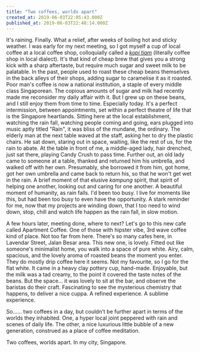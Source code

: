 ```yaml
---
title: "Two coffees, worlds apart"
created_at: 2019-06-03T22:05:43.000Z
published_at: 2019-06-03T22:48:14.000Z
---
```

It's raining. Finally. What a relief, after weeks of boiling hot and sticky weather. I was early for my next meeting, so I got myself a cup of local coffee at a local coffee shop, colloquially called a _[kopi tiam](https://en.wikipedia.org/wiki/Kopi_tiam)_ (literally coffee shop in local dialect). It's that kind of cheap brew that gives you a strong kick with a sharp aftertaste, but require much sugar and sweet milk to be palatable. In the past, people used to roast these cheap beans themselves in the back alleys of their shops, adding sugar to caramelise it as it roasted. Poor man's coffee is now a national institution, a staple of every middle class Singaporean. The copious amounts of sugar and milk had recently made me reconsider my daily affair with it. But I grew up on these beans, and I still enjoy them from time to time. Especially today. It's a perfect intermission, between appointments, set within a perfect theatre of life that is the Singapore heartlands. Sitting here at the local establishment, watching the rain fall, watching people coming and going, ears plugged into music aptly titled "Rain", it was bliss of the mundane, the ordinary. The elderly man at the next table waved at the staff, asking her to dry the plastic chairs. He sat down, staring out in space, waiting, like the rest of us, for the rain to abate. At the table in front of me, a middle-aged lady, hair drenched, just sat there, playing Candy Crush to pass time. Further out, an old lady came to someone at a table, thanked and returned him his umbrella, and walked off with her own. Presumably, she borrowed it from him, got home, got her own umbrella and came back to return his, so that he won't get wet in the rain. A brief moment of that elusive _kampung_ spirit, that spirit of helping one another, looking out and caring for one another. A beautiful moment of humanity, as rain falls. I'd been too busy. I live for moments like this, but had been too busy to even have the opportunity. A stark reminder for me, now that my projects are winding down, that I too need to wind down, stop, chill and watch life happen as the rain fall, in slow motion.

  

A few hours later, meeting done, where to next? Let's go to this new cafe called Apartment Coffee. One of those with hipster vibe, 3rd wave coffee kind of place. Not too far from here. There's so many cafes here, in Lavendar Street, Jalan Besar area. This new one, is lovely. Fitted out like someone's minimalist home, you walk into a space of pure white. Airy, calm, spacious, and the lovely aroma of roasted beans the moment you enter. They do mostly drip coffee here it seems. Not my favourite, so I go for the flat white. It came in a heavy clay pottery cup, hand-made. Enjoyable, but the milk was a tad creamy, to the point it covered the taste notes of the beans. But the space... it was lovely to sit at the bar, and observe the baristas do their craft. Fascinating to see the mysterious chemistry that happens, to deliver a nice cuppa. A refined experience. A sublime experience. 

  

So...... two coffees in a day, but couldn't be further apart in terms of the worlds they inhabited. One, a hyper local joint peppered with rain and scenes of daily life. The other, a nice luxurious little bubble of a new generation, construed as a place of coffee meditation. 

  

Two coffees, worlds apart. In my city, Singapore.

